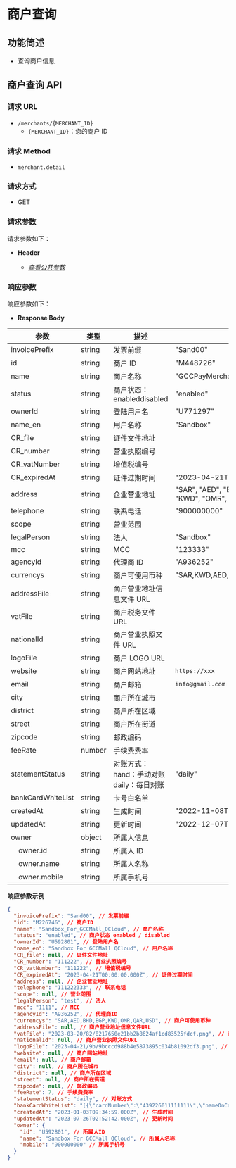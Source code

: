 # 商户查询

## 功能简述

- 查询商户信息

## 商户查询 API

### 请求 URL

- `/merchants/{MERCHANT_ID}`
  - `{MERCHANT_ID}`：您的商户 ID

### 请求 Method

- `merchant.detail`

### 请求方式

- GET

### 请求参数

请求参数如下：

- **Header**

  - [_查看公共参数_](/zh/payinApi/callMethod/callMethod#公共参数)

### 响应参数

响应参数如下：

- **Response Body**

| **参数**                             | **类型** | **描述**                                            | **示例**                                        |
| ------------------------------------ | -------- | --------------------------------------------------- | ----------------------------------------------- |
| invoicePrefix                        | string   | 发票前缀                                            | "Sand00"                                        |
| id                                   | string   | 商户 ID                                             | "M448726"                                       |
| name                                 | string   | 商户名称                                            | "GCCPayMerchant"                                |
| status                               | string   | 商户状态：enableddisabled                           | "enabled"                                       |
| ownerId                              | string   | 登陆用户名                                          | "U771297"                                       |
| name_en                              | string   | 用户名称                                            | "Sandbox"                                       |
| CR_file                              | string   | 证件文件地址                                        |                                                 |
| CR_number                            | string   | 营业执照编号                                        |                                                 |
| CR_vatNumber                         | string   | 增值税编号                                          |                                                 |
| CR_expiredAt                         | string   | 证件过期时间                                        | "2023-04-21T00:00:00.000Z"                      |
| address                              | string   | 企业营业地址                                        | "SAR", "AED", "BHD", "EGP", "KWD", "OMR", "QAR" |
| telephone                            | string   | 联系电话                                            | "900000000"                                     |
| scope                                | string   | 营业范围                                            |                                                 |
| legalPerson                          | string   | 法人                                                | "Sandbox"                                       |
| mcc                                  | string   | MCC                                                 | "123333"                                        |
| agencyId                             | string   | 代理商 ID                                           | "A936252"                                       |
| currencys                            | string   | 商户可使用币种                                      | "SAR,KWD,AED,BHD,EGP,OMR,QAR"                   |
| addressFile                          | string   | 商户营业地址信息文件 URL                            |                                                 |
| vatFile                              | string   | 商户税务文件 URL                                    |                                                 |
| nationalId                           | string   | 商户营业执照文件 URL                                |                                                 |
| logoFile                             | string   | 商户 LOGO URL                                       |                                                 |
| website                              | string   | 商户网站地址                                        | `https://xxx`                                   |
| email                                | string   | 商户邮箱                                            | `info@gmail.com`                                |
| city                                 | string   | 商户所在城市                                        |                                                 |
| district                             | string   | 商户所在区域                                        |                                                 |
| street                               | string   | 商户所在街道                                        |                                                 |
| zipcode                              | string   | 邮政编码                                            |                                                 |
| feeRate                              | number   | 手续费费率                                          |                                                 |
| statementStatus                      | string   | 对账方式： <br> hand：手动对账 <br> daily：每日对账 | "daily"                                         |
| bankCardWhiteList                    | string   | 卡号白名单                                          |                                                 |
| createdAt                            | string   | 生成时间                                            | "2022-11-08T23:20:19.000Z"                      |
| updatedAt                            | string   | 更新时间                                            | "2022-12-07T23:26:49.000Z"                      |
| owner                                | object   | 所属人信息                                          |                                                 |
| &nbsp;&nbsp;&nbsp;&nbsp;owner.id     | string   | 所属人 ID                                           |                                                 |
| &nbsp;&nbsp;&nbsp;&nbsp;owner.name   | string   | 所属人名称                                          |                                                 |
| &nbsp;&nbsp;&nbsp;&nbsp;owner.mobile | string   | 所属手机号                                          |                                                 |

**响应参数示例**

```json
{
  "invoicePrefix": "Sand00", // 发票前缀
  "id": "M226746", // 商户ID
  "name": "Sandbox_For_GCCMall_QCloud", // 商户名称
  "status": "enabled", // 商户状态 enabled / disabled
  "ownerId": "U592801", // 登陆用户名
  "name_en": "Sandbox For GCCMall QCloud", // 用户名称
  "CR_file": null, // 证件文件地址
  "CR_number": "111222", // 营业执照编号
  "CR_vatNumber": "111222", // 增值税编号
  "CR_expiredAt": "2023-04-21T00:00:00.000Z", // 证件过期时间
  "address": null, // 企业营业地址
  "telephone": "111222333", // 联系电话
  "scope": null, // 营业范围
  "legalPerson": "test", // 法人
  "mcc": "1111", // MCC
  "agencyId": "A936252", // 代理商ID
  "currencys": "SAR,AED,BHD,EGP,KWD,OMR,QAR,USD", // 商户可使用币种
  "addressFile": null, // 商户营业地址信息文件URL
  "vatFile": "2023-03-20/82/8217650e21bb2b8624af1cd83525fdcf.png", // 商户税务文件URL
  "nationalId": null, // 商户营业执照文件URL
  "logoFile": "2023-04-21/9b/9bcccd988b4e5873895c034b81092df3.png", // 商户LOGO URL
  "website": null, // 商户网站地址
  "email": null, // 商户邮箱
  "city": null, // 商户所在城市
  "district": null, // 商户所在区域
  "street": null, // 商户所在街道
  "zipcode": null, // 邮政编码
  "feeRate": 7, // 手续费费率
  "statementStatus": "daily", // 对账方式
  "bankCardWhiteList": "[{\"cardNumber\":\"439226011111111\",\"nameOnCard\":\"test\",\"expiryMonth\":\"07\",\"expiryYear\":\"2021\"},{\"cardNumber\":\"5123450000000008\",\"nameOnCard\":\"MasterCard SandBox\",\"expiryMonth\":\"01\",\"expiryYear\":\"2039\"}]", // 卡号白名单
  "createdAt": "2023-01-03T09:34:59.000Z", // 生成时间
  "updatedAt": "2023-07-26T02:52:42.000Z", // 更新时间
  "owner": {
    "id": "U592801", // 所属人ID
    "name": "Sandbox For GCCMall QCloud", // 所属人名称
    "mobile": "900000000" // 所属手机号
  }
}
```